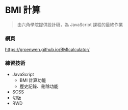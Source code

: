 # BMI 計算
>由六角學院提供設計稿，為 JavaScript 課程的最終作業

### 網頁
https://groenwen.github.io/BMIcalculator/

### 練習技術
* JavaScript  
  * BMI 計算功能  
  * 歷史記錄、刪除功能  
* SCSS
* 切版
* RWD

